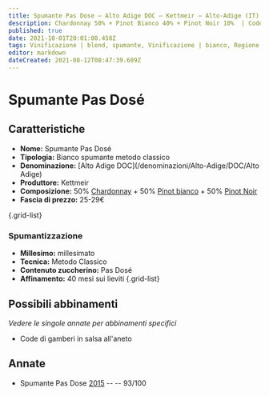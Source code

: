 ```yaml
---
title: Spumante Pas Dose – Alto Adige DOC – Kettmeir – Alto-Adige (IT) – 25-29€ – 5★
description: Chardonnay 50% + Pinot Bianco 40% + Pinot Noir 10%  | Code di gamberi in salsa all'aneto
published: true
date: 2021-10-01T20:01:08.458Z
tags: Vinificazione | blend, spumante, Vinificazione | bianco, Regione | Alto-Adige (IT), metodo classico, Code di gamberi in salsa all'aneto, Vitigni | Chardonnay, pinot nero, pas-dose, millesimato, Valutazioni | 5 stelle, pinot noir, Vitigni | Pinot bianco, Prezzi | 25-29€
editor: markdown
dateCreated: 2021-08-12T08:47:39.689Z
---
```


# Spumante Pas Dosé

## Caratteristiche
- **Nome:** Spumante Pas Dosé 
- **Tipologia:** Bianco spumante metodo classico
- **Denominazione:** [Alto Adige DOC](/denominazioni/Alto-Adige/DOC/Alto Adige)
- **Produttore:** Kettmeir 
- **Composizione:**  50% [Chardonnay](/vitigni/Francia/bacca-bianca/chardonnay) + 50% [Pinot bianco](/vitigni/Francia/bacca-bianca/pinot-bianco) + 50% [Pinot Noir](/vitigni/Francia/bacca-nera/pinot-noir)
- **Fascia di prezzo:** 25-29€

{.grid-list}

### Spumantizzazione
- **Millesimo:** millesimato
- **Tecnica:** Metodo Classico
- **Contenuto zuccherino:** Pas Dosé
- **Affinamento:** 40 mesi sui lieviti
{.grid-list}

## Possibili abbinamenti
*Vedere le singole annate per abbinamenti specifici*

- Code di gamberi in salsa all'aneto

## Annate

- Spumante Pas Dose [2015](/vini/Italia/Alto-Adige/Kettmeir/Spumante-Pas-Dose/2015) -- <span class="star-5"></span> -- 93/100
